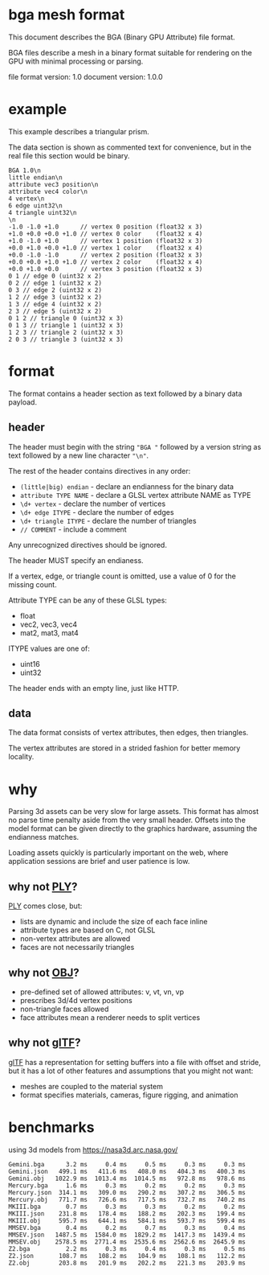 # bga mesh format

This document describes the BGA (Binary GPU Attribute) file format.

BGA files describe a mesh in a binary format suitable for rendering on the GPU
with minimal processing or parsing.

file format version: 1.0
document version: 1.0.0

# example

This example describes a triangular prism.

The data section is shown as commented text for convenience, but in the real
file this section would be binary.

```
BGA 1.0\n
little endian\n
attribute vec3 position\n
attribute vec4 color\n
4 vertex\n
6 edge uint32\n
4 triangle uint32\n
\n
-1.0 -1.0 +1.0      // vertex 0 position (float32 x 3)
+1.0 +0.0 +0.0 +1.0 // vertex 0 color    (float32 x 4)
+1.0 -1.0 +1.0      // vertex 1 position (float32 x 3)
+0.0 +1.0 +0.0 +1.0 // vertex 1 color    (float32 x 4)
+0.0 -1.0 -1.0      // vertex 2 position (float32 x 3)
+0.0 +0.0 +1.0 +1.0 // vertex 2 color    (float32 x 4)
+0.0 +1.0 +0.0      // vertex 3 position (float32 x 3)
0 1 // edge 0 (uint32 x 2)
0 2 // edge 1 (uint32 x 2)
0 3 // edge 2 (uint32 x 2)
1 2 // edge 3 (uint32 x 2)
1 3 // edge 4 (uint32 x 2)
2 3 // edge 5 (uint32 x 2)
0 1 2 // triangle 0 (uint32 x 3)
0 1 3 // triangle 1 (uint32 x 3)
1 2 3 // triangle 2 (uint32 x 3)
2 0 3 // triangle 3 (uint32 x 3)
```

# format

The format contains a header section as text followed by a binary data payload.

## header

The header must begin with the string `"BGA "` followed by a version string as
text followed by a new line character `"\n"`.

The rest of the header contains directives in any order:

* `(little|big) endian` - declare an endianness for the binary data
* `attribute TYPE NAME` - declare a GLSL vertex attribute NAME as TYPE
* `\d+ vertex` - declare the number of vertices
* `\d+ edge ITYPE` - declare the number of edges
* `\d+ triangle ITYPE` - declare the number of triangles
* `// COMMENT` - include a comment

Any unrecognized directives should be ignored.

The header MUST specify an endianess.

If a vertex, edge, or triangle count is omitted, use a value of 0 for the
missing count.

Attribute TYPE can be any of these GLSL types:

* float
* vec2, vec3, vec4
* mat2, mat3, mat4

ITYPE values are one of:

* uint16
* uint32

The header ends with an empty line, just like HTTP.

## data

The data format consists of vertex attributes, then edges, then triangles.

The vertex attributes are stored in a strided fashion for better memory
locality.

# why

Parsing 3d assets can be very slow for large assets. This format has almost no
parse time penalty aside from the very small header. Offsets into the model
format can be given directly to the graphics hardware, assuming the endianness
matches.

Loading assets quickly is particularly important on the web, where application
sessions are brief and user patience is low.

## why not [PLY][]?

[PLY][] comes close, but:

* lists are dynamic and include the size of each face inline
* attribute types are based on C, not GLSL
* non-vertex attributes are allowed
* faces are not necessarily triangles

[PLY]: http://paulbourke.net/dataformats/ply/

## why not [OBJ][]?

* pre-defined set of allowed attributes: v, vt, vn, vp
* prescribes 3d/4d vertex positions
* non-triangle faces allowed
* face attributes mean a renderer needs to split vertices

[OBJ]: https://en.wikipedia.org/wiki/Wavefront_.obj_file

## why not [glTF][]?

[glTF][] has a representation for setting buffers into a file with offset and
stride, but it has a lot of other features and assumptions that you might not
want:

* meshes are coupled to the material system
* format specifies materials, cameras, figure rigging, and animation

[glTF]: https://raw.githubusercontent.com/KhronosGroup/glTF/master/specification/2.0/figures/gltfOverview-2.0.0.png

# benchmarks

using 3d models from https://nasa3d.arc.nasa.gov/

```
Gemini.bga      3.2 ms     0.4 ms     0.5 ms     0.3 ms     0.3 ms
Gemini.json   499.1 ms   411.6 ms   408.0 ms   404.3 ms   400.3 ms
Gemini.obj   1022.9 ms  1013.4 ms  1014.5 ms   972.8 ms   978.6 ms
Mercury.bga     1.6 ms     0.3 ms     0.2 ms     0.2 ms     0.3 ms
Mercury.json  314.1 ms   309.0 ms   290.2 ms   307.2 ms   306.5 ms
Mercury.obj   771.7 ms   726.6 ms   717.5 ms   732.7 ms   740.2 ms
MKIII.bga       0.7 ms     0.3 ms     0.3 ms     0.2 ms     0.2 ms
MKIII.json    231.8 ms   178.4 ms   188.2 ms   202.3 ms   199.4 ms
MKIII.obj     595.7 ms   644.1 ms   584.1 ms   593.7 ms   599.4 ms
MMSEV.bga       0.4 ms     0.2 ms     0.7 ms     0.3 ms     0.4 ms
MMSEV.json   1487.5 ms  1584.0 ms  1829.2 ms  1417.3 ms  1439.4 ms
MMSEV.obj    2578.5 ms  2771.4 ms  2535.6 ms  2562.6 ms  2645.9 ms
Z2.bga          2.2 ms     0.3 ms     0.4 ms     0.3 ms     0.5 ms
Z2.json       108.7 ms   108.2 ms   104.9 ms   108.1 ms   112.2 ms
Z2.obj        203.8 ms   201.9 ms   202.2 ms   221.3 ms   203.9 ms
```


